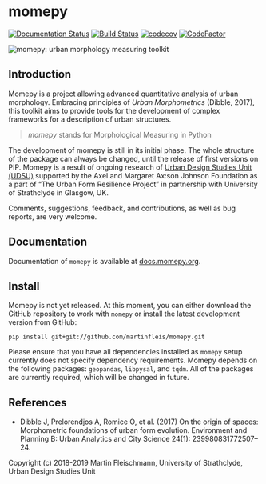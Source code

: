 # momepy
[![Documentation Status](https://readthedocs.org/projects/momepy/badge/?version=latest)](http://docs.momepy.org/en/latest/?badge=latest) [![Build Status](https://travis-ci.org/martinfleis/momepy.svg?branch=master)](https://travis-ci.org/martinfleis/momepy) [![codecov](https://codecov.io/gh/martinfleis/momepy/branch/master/graph/badge.svg)](https://codecov.io/gh/martinfleis/momepy) [![CodeFactor](https://www.codefactor.io/repository/github/martinfleis/momepy/badge)](https://www.codefactor.io/repository/github/martinfleis/momepy)

![momepy: urban morphology measuring toolkit](https://raw.githubusercontent.com/martinfleis/momepy/master/docs/logo.png)

## Introduction
Momepy is a project allowing advanced quantitative analysis of urban morphology. Embracing principles of *Urban Morphometrics* (Dibble, 2017), this toolkit aims to provide tools for the development of complex frameworks for a description of urban structures.

> *momepy* stands for Morphological Measuring in Python

The development of momepy is still in its initial phase. The whole structure of the package can always be changed, until the release of first versions on PIP. Momepy is a result of ongoing research of [Urban Design Studies Unit (UDSU)](http://udsu-strath.com) supported by the Axel and Margaret Ax:son Johnson Foundation as a part of “The Urban Form Resilience Project” in partnership with University of Strathclyde in Glasgow, UK.

Comments, suggestions, feedback, and contributions, as well as bug reports, are very welcome.

## Documentation
Documentation of `momepy` is available at [docs.momepy.org](https://docs.momepy.org/).

## Install
Momepy is not yet released. At this moment, you can either download the GitHub
repository to work with `momepy` or install the latest development version
from GitHub:

    pip install git+git://github.com/martinfleis/momepy.git

Please ensure that you have all dependencies installed as `momepy` setup
currently does not specify dependency requirements.
Momepy depends on the following packages: `geopandas`, `libpysal`, and `tqdm`. All of the packages are currently required, which will be changed in future.

## References
- Dibble J, Prelorendjos A, Romice O, et al. (2017) On the origin of spaces: Morphometric foundations of urban form evolution. Environment and Planning B: Urban Analytics and City Science 24(1): 239980831772507–24.


Copyright (c) 2018-2019 Martin Fleischmann, University of Strathclyde, Urban Design Studies Unit
